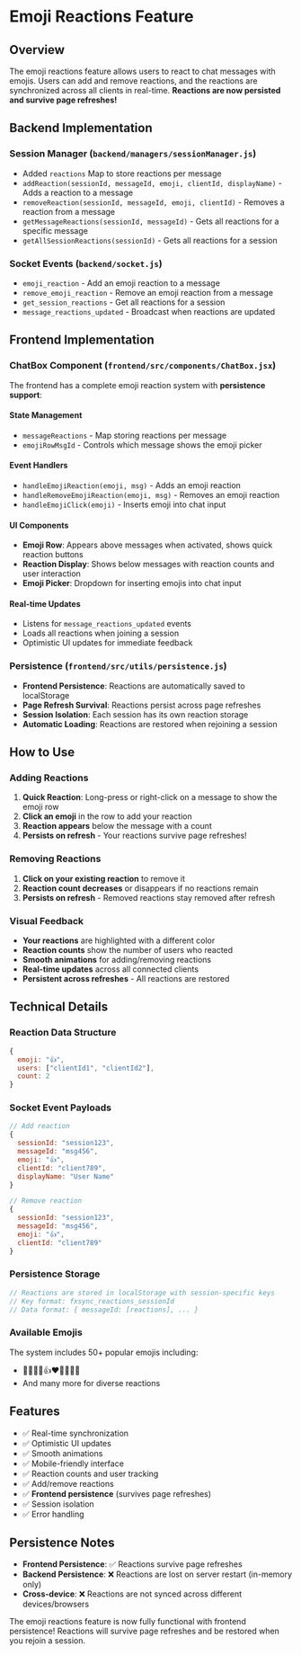 # Emoji Reactions Feature

## Overview
The emoji reactions feature allows users to react to chat messages with emojis. Users can add and remove reactions, and the reactions are synchronized across all clients in real-time. **Reactions are now persisted and survive page refreshes!**

## Backend Implementation

### Session Manager (`backend/managers/sessionManager.js`)
- Added `reactions` Map to store reactions per message
- `addReaction(sessionId, messageId, emoji, clientId, displayName)` - Adds a reaction to a message
- `removeReaction(sessionId, messageId, emoji, clientId)` - Removes a reaction from a message
- `getMessageReactions(sessionId, messageId)` - Gets all reactions for a specific message
- `getAllSessionReactions(sessionId)` - Gets all reactions for a session

### Socket Events (`backend/socket.js`)
- `emoji_reaction` - Add an emoji reaction to a message
- `remove_emoji_reaction` - Remove an emoji reaction from a message
- `get_session_reactions` - Get all reactions for a session
- `message_reactions_updated` - Broadcast when reactions are updated

## Frontend Implementation

### ChatBox Component (`frontend/src/components/ChatBox.jsx`)
The frontend has a complete emoji reaction system with **persistence support**:

#### State Management
- `messageReactions` - Map storing reactions per message
- `emojiRowMsgId` - Controls which message shows the emoji picker

#### Event Handlers
- `handleEmojiReaction(emoji, msg)` - Adds an emoji reaction
- `handleRemoveEmojiReaction(emoji, msg)` - Removes an emoji reaction
- `handleEmojiClick(emoji)` - Inserts emoji into chat input

#### UI Components
- **Emoji Row**: Appears above messages when activated, shows quick reaction buttons
- **Reaction Display**: Shows below messages with reaction counts and user interaction
- **Emoji Picker**: Dropdown for inserting emojis into chat input

#### Real-time Updates
- Listens for `message_reactions_updated` events
- Loads all reactions when joining a session
- Optimistic UI updates for immediate feedback

### Persistence (`frontend/src/utils/persistence.js`)
- **Frontend Persistence**: Reactions are automatically saved to localStorage
- **Page Refresh Survival**: Reactions persist across page refreshes
- **Session Isolation**: Each session has its own reaction storage
- **Automatic Loading**: Reactions are restored when rejoining a session

## How to Use

### Adding Reactions
1. **Quick Reaction**: Long-press or right-click on a message to show the emoji row
2. **Click an emoji** in the row to add your reaction
3. **Reaction appears** below the message with a count
4. **Persists on refresh** - Your reactions survive page refreshes!

### Removing Reactions
1. **Click on your existing reaction** to remove it
2. **Reaction count decreases** or disappears if no reactions remain
3. **Persists on refresh** - Removed reactions stay removed after refresh

### Visual Feedback
- **Your reactions** are highlighted with a different color
- **Reaction counts** show the number of users who reacted
- **Smooth animations** for adding/removing reactions
- **Real-time updates** across all connected clients
- **Persistent across refreshes** - All reactions are restored

## Technical Details

### Reaction Data Structure
```javascript
{
  emoji: "👍",
  users: ["clientId1", "clientId2"],
  count: 2
}
```

### Socket Event Payloads
```javascript
// Add reaction
{
  sessionId: "session123",
  messageId: "msg456",
  emoji: "👍",
  clientId: "client789",
  displayName: "User Name"
}

// Remove reaction
{
  sessionId: "session123",
  messageId: "msg456",
  emoji: "👍",
  clientId: "client789"
}
```

### Persistence Storage
```javascript
// Reactions are stored in localStorage with session-specific keys
// Key format: fxsync_reactions_sessionId
// Data format: { messageId: [reactions], ... }
```

### Available Emojis
The system includes 50+ popular emojis including:
- 👏🔥😂😍👍❤️🎉😎🤔🥳
- And many more for diverse reactions

## Features
- ✅ Real-time synchronization
- ✅ Optimistic UI updates
- ✅ Smooth animations
- ✅ Mobile-friendly interface
- ✅ Reaction counts and user tracking
- ✅ Add/remove reactions
- ✅ **Frontend persistence** (survives page refreshes)
- ✅ Session isolation
- ✅ Error handling

## Persistence Notes
- **Frontend Persistence**: ✅ Reactions survive page refreshes
- **Backend Persistence**: ❌ Reactions are lost on server restart (in-memory only)
- **Cross-device**: ❌ Reactions are not synced across different devices/browsers

The emoji reactions feature is now fully functional with frontend persistence! Reactions will survive page refreshes and be restored when you rejoin a session. 
